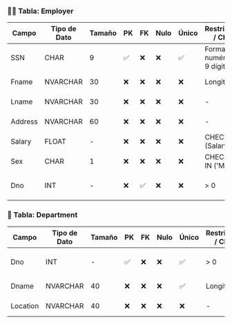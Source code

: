 ### 🧑‍💼 Tabla: Employer

| Campo      | Tipo de Dato | Tamaño | PK  | FK  | Nulo | Único | Restricciones / CHECK      | Referencia a | Descripción                           |
|------------|--------------|--------|-----|-----|------|--------|-----------------------------|--------------|---------------------------------------|
| SSN        | CHAR         | 9      | ✅  | ❌  | ❌   | ✅     | Formato numérico de 9 dígitos| -           | Número de Seguro Social del empleado  |
| Fname      | NVARCHAR     | 30     | ❌  | ❌  | ❌   | ❌     | Longitud >= 2               | -            | Nombre del empleado                   |
| Lname      | NVARCHAR     | 30     | ❌  | ❌  | ❌   | ❌     | -                           | -            | Apellido del empleado                 |
| Address    | NVARCHAR     | 60     | ❌  | ❌  | ❌   | ❌     | -                           | -            | Dirección del empleado                |
| Salary     | FLOAT        | -      | ❌  | ❌  | ❌   | ❌     | CHECK (Salary > 0)          | -            | Sueldo del empleado                   |
| Sex        | CHAR         | 1      | ❌  | ❌  | ❌   | ❌     | CHECK (Sex IN ('M','F'))    | -            | Sexo del empleado                     |
| Dno        | INT          | -      | ❌  | ✅  | ❌   | ❌     | > 0                         | Department   | Departamento al que pertenece         |

### 🏢 Tabla: Department

| Campo      | Tipo de Dato | Tamaño | PK  | FK  | Nulo | Único | Restricciones / CHECK | Referencia a | Descripción                          |
|------------|--------------|--------|-----|-----|------|--------|------------------------|--------------|--------------------------------------|
| Dno        | INT          | -      | ✅  | ❌  | ❌   | ✅     | > 0                    | -            | Identificador del departamento       |
| Dname      | NVARCHAR     | 40     | ❌  | ❌  | ❌   | ✅     | Longitud >= 3          | -            | Nombre del departamento              |
| Location   | NVARCHAR     | 40     | ❌  | ❌  | ❌   | ❌     | -                      | -            | Ubicación del departamento           |

